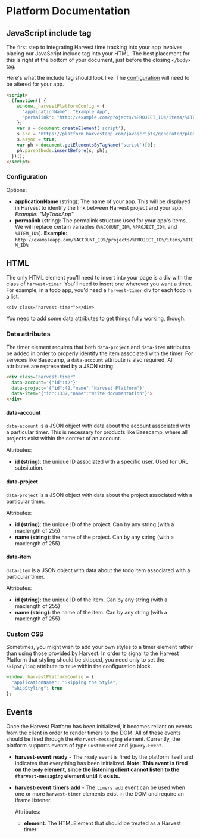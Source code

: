 # Platform Documentation

## JavaScript include tag

The first step to integrating Harvest time tracking into your app involves
placing our JavaScript include tag into your HTML. The best placement for this
is right at the bottom of your document, just before the closing `</body>` tag.

Here's what the include tag should look like. The
[configuration](#configuration) will need to be altered for your app.

```html
<script>
  (function() {
    window._harvestPlatformConfig = {
      "applicationName": "Example App",
      "permalink": "http://example.com/projects/%PROJECT_ID%/items/%ITEM_ID%"
    };
    var s = document.createElement('script');
    s.src = 'https://platform.harvestapp.com/javascripts/generated/platform.js';
    s.async = true;
    var ph = document.getElementsByTagName('script')[0];
    ph.parentNode.insertBefore(s, ph);
  })();
</script>
```

### Configuration

Options:

- **applicationName** (string): The name of your app. This will be displayed in
  Harvest to identify the link between Harvest project and your app. *Example:
  "MyTodoApp"*
- **permalink** (string): The permalink structure used for your
  app's items. We will replace certain variables (`%ACCOUNT_ID%`, `%PROJECT_ID%`, and `%ITEM_ID%`). **Example**: `http://exampleapp.com/%ACCOUNT_ID%/projects/%PROJECT_ID%/items/%ITEM_ID%`

## HTML

The only HTML element you'll need to insert into your page is a div with the
class of `harvest-timer`. You'll need to insert one wherever you want a timer.
For example, in a todo app, you'd need a `harvest-timer` div for each todo in a
list.

	<div class="harvest-timer"></div>
	
You need to add some [data attributes](#data-attributes) to get things fully
working, though.

### Data attributes

The timer element requires that both `data-project` and `data-item` attributes
be added in order to properly identify the item associated with the timer. For
services like Basecamp, a `data-account` attribute is also required. All
attributes are represented by a JSON string.

```html
<div class="harvest-timer" 
  data-account='{"id":42"}'
  data-project='{"id":42,"name":"Harvest Platform"}'
  data-item='{"id":1337,"name":"Write documentation"}'>
</div>
```

#### data-account

`data-account` is a JSON object with data about the account associated with a
particular timer. This is necessary for products like Basecamp, where all
projects exist within the context of an account.

Attributes:

- **id (string)**: the unique ID associated with a specific user. Used for URL subsitution.

#### data-project

`data-project` is a JSON object with data about the project associated with a
particular timer.

Attributes:

- **id (string)**: the unique ID of the project. Can by any string (with a
  maxlength of 255)
- **name (string)**: the name of the project. Can by any string (with a
  maxlength of 255)

#### data-item

`data-item` is a JSON object with data about the todo item associated with a
particular timer.

Attributes:

- **id (string)**: the unique ID of the item. Can by any string (with a
  maxlength of 255)
- **name (string)**: the name of the item. Can by any string (with a maxlength
  of 255)

### Custom CSS

Sometimes, you might wish to add your own styles to a timer element rather than
using those provided by Harvest.  In order to signal to the Harvest Platform
that styling should be skipped, you need only to set the `skipStyling`
attribute to `true` within the configuration block.

```js
window._harvestPlatformConfig = {
  "applicationName": "Skipping the Style",
  "skipStyling": true
};
```

## Events

Once the Harvest Platform has been initialized, it becomes reliant on events
from the client in order to render timers to the DOM. All of these events
should be fired through the `#harvest-messaging` element. Currently, the
platform supports events of type `CustomEvent` and `jQuery.Event`.

- **harvest-event:ready** - The `ready` event is fired by the platform itself
  and indicates that everything has been initialized. **Note: This event is
  fired on the `body` element, since the listening client cannot listen to the
  `#harvest-messaging` element until it exists.**

- **harvest-event:timers:add** - The `timers:add` event can be used when one or
  more `harvest-timer` elements exist in the DOM and require an iframe
  listener.

    Attributes:
    
    - **element**: The HTMLElement that should be treated as a Harvest timer
